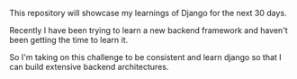 This repository will showcase my learnings of Django for the next 30 days.

Recently I have been trying to learn a new backend framework and haven't been getting the time to learn it.

So I'm taking on this challenge to be consistent and learn django so that I can build extensive backend architectures.
